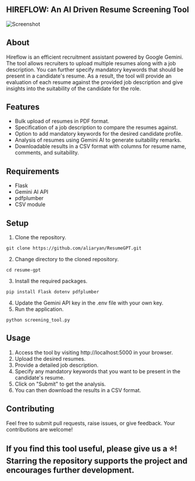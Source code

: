 ## HIREFLOW: An AI Driven Resume Screening Tool

![Screenshot](https://github.com/user-attachments/assets/691cd83a-1222-4304-a8c0-394e6d73d8d2)

## About

Hireflow is an efficient recruitment assistant powered by Google Gemini. The tool allows recruiters to upload multiple resumes along with a job description. You can further specify mandatory keywords that should be present in a candidate's resume. As a result, the tool will provide an evaluation of each resume against the provided job description and give insights into the suitability of the candidate for the role.

## Features

- Bulk upload of resumes in PDF format.
- Specification of a job description to compare the resumes against.
- Option to add mandatory keywords for the desired candidate profile.
- Analysis of resumes using Gemini AI to generate suitability remarks.
- Downloadable results in a CSV format with columns for resume name, comments, and suitability.

## Requirements
- Flask
- Gemini AI API
- pdfplumber
- CSV module

## Setup

1. Clone the repository.
```
git clone https://github.com/aliaryan/ResumeGPT.git
```
2. Change directory to the cloned repository.
```
cd resume-gpt
```
3. Install the required packages.
```
pip install Flask dotenv pdfplumber
```
4. Update the Gemini API key in the .env file with your own key.
5. Run the application.
```
python screening_tool.py
```

## Usage

1. Access the tool by visiting http://localhost:5000 in your browser.
2. Upload the desired resumes.
3. Provide a detailed job description.
4. Specify any mandatory keywords that you want to be present in the candidate's resume.
5. Click on "Submit" to get the analysis.
6. You can then download the results in a CSV format.


## Contributing

Feel free to submit pull requests, raise issues, or give feedback. Your contributions are welcome!

## If you find this tool useful, please give us a ⭐! Starring the repository supports the project and encourages further development.
